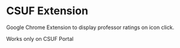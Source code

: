# CSUF Extension

Google Chrome Extension to display professor ratings on icon click.

Works only on CSUF Portal
